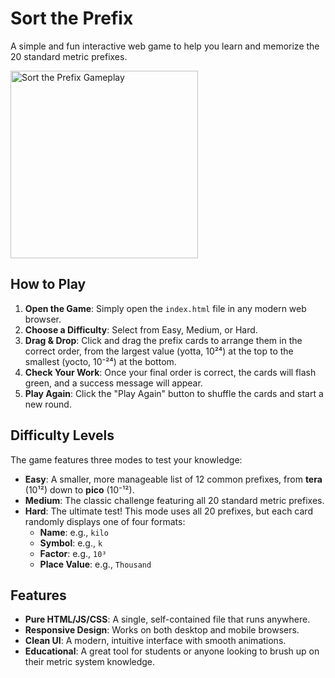 # Sort the Prefix

A simple and fun interactive web game to help you learn and memorize the 20 standard metric prefixes.

<img alt="Sort the Prefix Gameplay" src="https://talesofindustry.org/images/github/sort-the-prefix.png" width="300" />

## How to Play

1.  **Open the Game**: Simply open the `index.html` file in any modern web browser.
2.  **Choose a Difficulty**: Select from Easy, Medium, or Hard.
3.  **Drag & Drop**: Click and drag the prefix cards to arrange them in the correct order, from the largest value (yotta, 10²⁴) at the top to the smallest (yocto, 10⁻²⁴) at the bottom.
4.  **Check Your Work**: Once your final order is correct, the cards will flash green, and a success message will appear.
5.  **Play Again**: Click the "Play Again" button to shuffle the cards and start a new round.

## Difficulty Levels

The game features three modes to test your knowledge:

-   **Easy**: A smaller, more manageable list of 12 common prefixes, from **tera** (10¹²) down to **pico** (10⁻¹²).
-   **Medium**: The classic challenge featuring all 20 standard metric prefixes.
-   **Hard**: The ultimate test! This mode uses all 20 prefixes, but each card randomly displays one of four formats:
    -   **Name**: e.g., `kilo`
    -   **Symbol**: e.g., `k`
    -   **Factor**: e.g., `10³`
    -   **Place Value**: e.g., `Thousand`

## Features

-   **Pure HTML/JS/CSS**: A single, self-contained file that runs anywhere.
-   **Responsive Design**: Works on both desktop and mobile browsers.
-   **Clean UI**: A modern, intuitive interface with smooth animations.
-   **Educational**: A great tool for students or anyone looking to brush up on their metric system knowledge.

